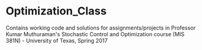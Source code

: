 # Optimization_Class
Contains working code and solutions for assignments/projects in Professor Kumar Muthuraman's Stochastic Control and Optimization course (MIS 381N) - University of Texas, Spring 2017
